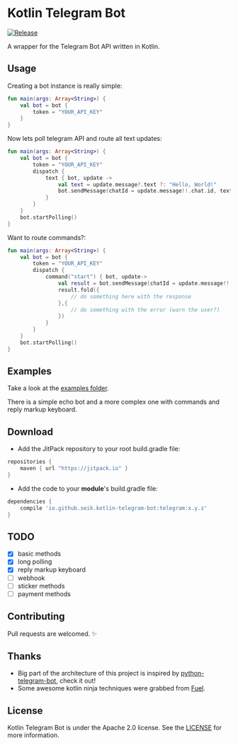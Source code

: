 # Kotlin Telegram Bot
[![Release](https://jitpack.io/v/Seik/kotlin-telegram-bot.svg)](https://jitpack.io/#Seik/kotlin-telegram-bot)

A wrapper for the Telegram Bot API written in Kotlin.

## Usage

Creating a bot instance is really simple:

```kotlin
fun main(args: Array<String>) {
    val bot = bot {
        token = "YOUR_API_KEY"
    }
}
```

Now lets poll telegram API and route all text updates:

```kotlin
fun main(args: Array<String>) {
    val bot = bot {
        token = "YOUR_API_KEY"
        dispatch {
            text { bot, update ->
                val text = update.message?.text ?: "Hello, World!"
                bot.sendMessage(chatId = update.message!!.chat.id, text = text)
            }
        }
    }
    bot.startPolling()
}
```

Want to route commands?:

```kotlin
fun main(args: Array<String>) {
    val bot = bot {
        token = "YOUR_API_KEY"
        dispatch {
            command("start") { bot, update->
                val result = bot.sendMessage(chatId = update.message!!.chat.id, text = "Hi there!")
                result.fold({
                    // do something here with the response
                },{
                    // do something with the error (warn the user?)
                })
            }
        }
    }
    bot.startPolling()
}
```

## Examples
Take a look at the [examples folder](https://github.com/seik/kotlin-telegram-bot/tree/master/samples).

There is a simple echo bot and a more complex one with commands and reply markup keyboard.

## Download
+ Add the JitPack repository to your root build.gradle file:

```gradle
repositories {
    maven { url "https://jitpack.io" }
}
```

+ Add the code to your **module**'s build.gradle file:

```gradle
dependencies {
    compile 'io.github.seik.kotlin-telegram-bot:telegram:x.y.z'
}
```

## TODO
- [x] basic methods
- [x] long polling
- [x] reply markup keyboard
- [ ] webhook
- [ ] sticker methods
- [ ] payment methods

## Contributing
Pull requests are welcomed. ✨

## Thanks
- Big part of the architecture of this project is inspired by [python-telegram-bot](https://github.com/python-telegram-bot/python-telegram-bot), check it out!
- Some awesome kotlin ninja techniques were grabbed from [Fuel](https://github.com/kittinunf/Fuel).

## License
Kotlin Telegram Bot is under the Apache 2.0 license. See the [LICENSE](LICENSE) for more information.

